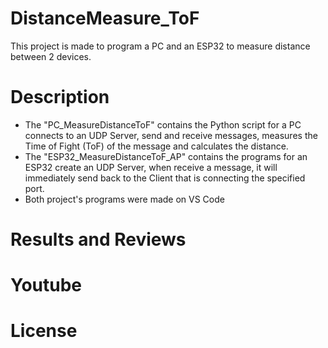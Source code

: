 # DistanceMeasure_ToF
This project is made to program a PC and an ESP32 to measure distance between 2 devices.

# Description
+ The "PC_MeasureDistanceToF" contains the Python script for a PC connects to an UDP Server,
send and receive messages, measures the Time of Fight (ToF) of the message and calculates
the distance.
+ The "ESP32_MeasureDistanceToF_AP" contains the programs for an ESP32 create an UDP Server, 
when receive a message, it will immediately send back to the Client that is connecting the
specified port.
+ Both project's programs were made on VS Code

# Results and Reviews

# Youtube

# License
